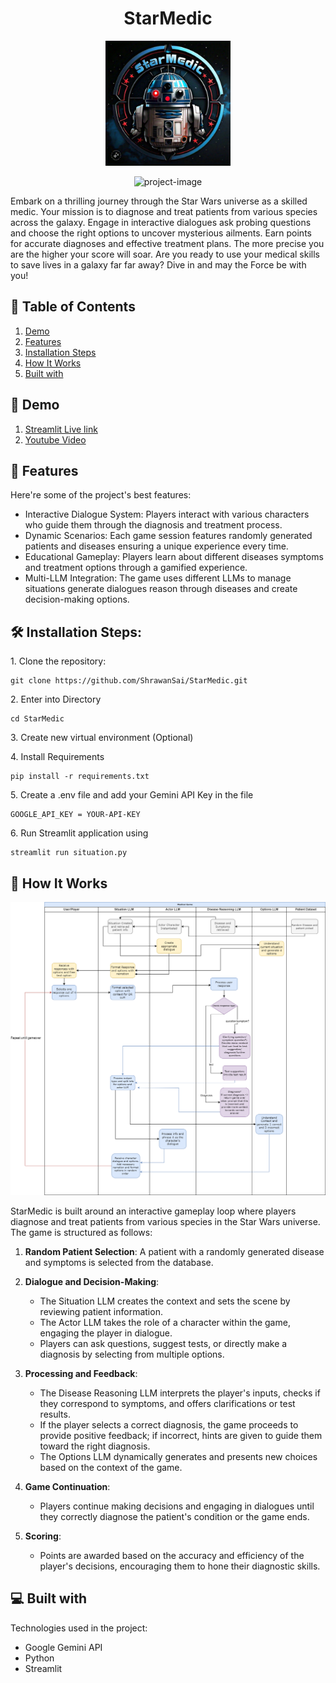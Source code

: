 <h1 align="center" id="title">StarMedic</h1>
<p align="center">
  <img src="https://github.com/ShrawanSai/StarMedic/blob/main/screenshots/logo.jpg" alt="project-screenshot" width="200" height="200">
</p>


<p align="center"><img src="https://socialify.git.ci/ShrawanSai/StarMedic/image?description=1&amp;descriptionEditable=The%20Star%20Wars%20Medical%20Diagnosis%20Game!&amp;font=Raleway&amp;language=1&amp;name=1&amp;owner=1&amp;pattern=Diagonal%20Stripes&amp;stargazers=1&amp;theme=Dark" alt="project-image"></p>


<p id="description">Embark on a thrilling journey through the Star Wars universe as a skilled medic. Your mission is to diagnose and treat patients from various species across the galaxy. Engage in interactive dialogues ask probing questions and choose the right options to uncover mysterious ailments. Earn points for accurate diagnoses and effective treatment plans. The more precise you are the higher your score will soar. Are you ready to use your medical skills to save lives in a galaxy far far away? Dive in and may the Force be with you!</p>

## 📑 Table of Contents

1. [Demo](#-demo)
2. [Features](#-features)
3. [Installation Steps](#%EF%B8%8F-installation-steps)
4. [How It Works](#-how-it-works)
5. [Built with](#-built-with)


<h2>🚀 Demo</h2>

1. [Streamlit Live link](https://starmedic.streamlit.app/)
2. [Youtube Video](https://www.youtube.com/watch?v=R_4jrGhQ7Yo&t=3s)


<h2>🧐 Features</h2>

Here're some of the project's best features:

*   Interactive Dialogue System: Players interact with various characters who guide them through the diagnosis and treatment process.
*   Dynamic Scenarios: Each game session features randomly generated patients and diseases ensuring a unique experience every time.
*   Educational Gameplay: Players learn about different diseases symptoms and treatment options through a gamified experience.
*   Multi-LLM Integration: The game uses different LLMs to manage situations generate dialogues reason through diseases and create decision-making options.

<h2>🛠️ Installation Steps:</h2>

<p>1. Clone the repository:</p>

```
git clone https://github.com/ShrawanSai/StarMedic.git
```

<p>2. Enter into Directory</p>

```
cd StarMedic
```

<p>3. Create new virtual environment (Optional)</p>

<p>4. Install Requirements</p>

```
pip install -r requirements.txt
```

<p>5. Create a .env file and add your Gemini API Key in the file</p>

```
GOOGLE_API_KEY = YOUR-API-KEY
```

<p>6. Run Streamlit application using</p>

```
streamlit run situation.py
```


## 🧩 How It Works

<p align="center">
  <img src="https://github.com/ShrawanSai/StarMedic/blob/main/MedicalGame.drawio.png" alt="UML Diagram" width="800">
</p>


StarMedic is built around an interactive gameplay loop where players diagnose and treat patients from various species in the Star Wars universe. The game is structured as follows:

1. **Random Patient Selection**: A patient with a randomly generated disease and symptoms is selected from the database.
  
2. **Dialogue and Decision-Making**: 
   - The Situation LLM creates the context and sets the scene by reviewing patient information.
   - The Actor LLM takes the role of a character within the game, engaging the player in dialogue.
   - Players can ask questions, suggest tests, or directly make a diagnosis by selecting from multiple options.
  
3. **Processing and Feedback**:
   - The Disease Reasoning LLM interprets the player's inputs, checks if they correspond to symptoms, and offers clarifications or test results.
   - If the player selects a correct diagnosis, the game proceeds to provide positive feedback; if incorrect, hints are given to guide them toward the right diagnosis.
   - The Options LLM dynamically generates and presents new choices based on the context of the game.

4. **Game Continuation**:
   - Players continue making decisions and engaging in dialogues until they correctly diagnose the patient's condition or the game ends.
  
5. **Scoring**:
   - Points are awarded based on the accuracy and efficiency of the player's decisions, encouraging them to hone their diagnostic skills.


  
  
<h2>💻 Built with</h2>

Technologies used in the project:

*   Google Gemini API
*   Python
*   Streamlit
